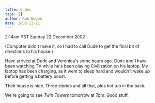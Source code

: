 ```yaml
---
title: dudes
tags: []
author: Rob Nugen
date: 2002-12-21
---
```


<p class=date>2:14am PST Sunday 22 December 2002</p>

<p>(Computer didn't make it, so I had to call Dude to get the final
bit of directions to his house.)</p>

<p>Have arrived at Dude and Veronica's some hours ago.  Dude and I
have been watching TV while he's been playing Civilization on his
laptop.  My laptop has been charging, as it went to sleep hard and
wouldn't wake up before getting a battery boost.</p>

<p>Their house is nice.  Three stories and all that, plus hot tub in
the back.</p>

<p>We're going to see <em>Twin Towers</em> tomorrow at 7pm.  Good
stuff.</p>

